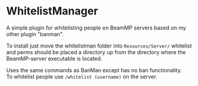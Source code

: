 # WhitelistManager
A simple plugin for whitelisting people on BeamMP servers based on my other plugin "banman".

To install just move the whitelistman folder into ```Resources/Server/``` whitelist and perms should be placed a directory up from the directory where the BeamMP-server executable is located.

Uses the same commands as BanMan except has no ban functionality. <br>
To whitelist people use ```/whitelist (username)``` on the server.
